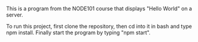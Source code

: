 This is a program from the NODE101 course that displays "Hello World" on a server.

To run this project, first clone the repository, then cd into it in bash and type npm install. Finally start the program by typing "npm start".